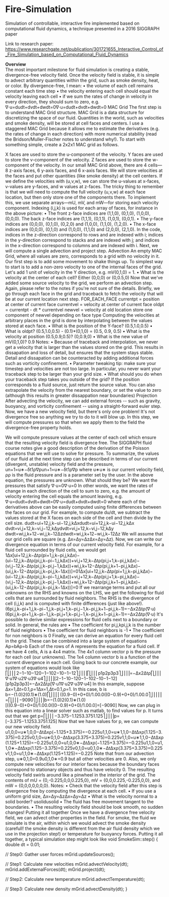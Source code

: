 # Fire-Simulation
Simulation of controllable, interactive fire implemented based on computational fluid dynamics, a technique presented in a 2016 SIGGRAPH paper

Link to research paper: https://www.researchgate.net/publication/301721655_Interactive_Control_of_Fire_Simulation_based_on_Computational_Fluid_Dynamics


**Overview** <br />
The most important milestone for fluid simulation is creating a stable, divergence-free velocity field. Once the velocity field is stable, it is simple to advect arbitrary quantities within the grid, such as smoke density, heat, or color. By divergence-free, I mean:
•	the volume of each cell remains constant each time step
•	the velocity entering each cell should equal the velocity leaving each cell
•	if we sum the rates of change in velocity in every direction, they should sum to zero, e.g.
∇⋅u=dudt+dvdt+dwdt=0∇⋅u=dudt+dvdt+dwdt=0
MAC Grid
The first step is to understand MAC Grid structure. MAC Grid is a data structure for discretizing the space of our fluid. Quantities in the world, such as velocities and smoke density, will be stored at cell faces and centers. I use a staggered MAC Grid because it allows me to estimate the derivatives (e.g. the rates of change in each direction) with more numerical stability (read the Bridson/Muller-Fischer notes to understand why!).
To start with something simple, create a 2x2x1 MAC grid as follows.
 	 	 
X faces are used to store the u-component of the velocity.	Y faces are used to store the v-component of the velocity.	Z faces are used to store the w-component of the velocity.
In our small MAC Grid above, there are 4 cells—8 z-axis faces, 6 y-axis faces, and 6 x-axis faces. We will store velocities at the faces and put other quantities (like smoke density) at the cell centers. If we define the velocities with (u,v,w), we can store the u-values at x-faces, v-values are y-faces, and w values at z-faces. The tricky thing to remember is that we will need to compute the full velocity (u,v,w) at each face location, but then only store one of the components there. To implement this, we use separate arrays—mU, mV, and mW—for storing each velocity component. Indexing (i,j,k) is used for each array of faces, for instance in the above picture:
•	The front z-face indices are (1,1,0), (0,1,0), (1,0,0), (0,0,0). The back z-face indices are (1,1,1), (0,1,1), (1,0,1), (0,0,1).
•	The y-face indices are (0,0,0), (0,1,0), (0,2,0) and (1,0,0), (1,1,0), (1,2,0).
•	The x-face indices are (0,0,0), (0,1,0) and (1,0,0), (1,1,0) and (2,0,0), (2,1,0).
In the code, indices in the z-direction correspond to rows and are indexed with i; indices in the y-direction correspond to stacks and are indexed with j; and indices in the x-direction correspond to columns and are indexed with i. Next, we will compute a single advection and project step.
Advection
An empty MAC Grid, where all values are zero, corresponds to a grid with no velocity in it. Our first step is to add some movement to shake things up. To simplest way to start is to add a non-zero velocity to one of the internal faces of the grid. Let's add 1 unit of velocity in the Y direction, e.g. mV(0,1,0) = 1.
•	What is the velocity at the center of each cell? Either (0,0,0) or (0,0.5,0)
Now that we've added some source velocity to the grid, we perform an advection step. Again, please refer to the notes if you're not sure of the details. Briefly, we go through each face in the grid and traceback to fetch the velocity that will be at our current location next step.
    FOR_EACH_FACE
        currentpt = position at center of current face
        currentvel = velocity at center of current face 
        oldpt = currentpt - dt * currentvel
        newvel = velocity at old location
        store one component of newvel depending on face type
Computing the velocities at arbitrary places in the grid is done by interpolating between the values stored at each face.
•	What is the position of the Y-face? (0.5,1.0,0.5)
•	What is oldpt? (0.5,1.0,0.5) - (0.1)*(0,1,0) = (0.5, 0.9, 0.5)
•	What is the velocity at position (0.5,0.9,0.5)? (0,0.9,0)
•	What is the new value of mV(0,1,0)? 0.9
Notes:
•	Because of traceback and interpolation, we never get a velocity that is larger than the values stored on the grid. This results in dissapation and loss of detail, but ensures that the system stays stable. Detail and dissapation can be counteracted by adding additional forces such as vorticity confinement.
•	Parameter tweaking tip: make sure your timestep and velocities are not too large. In particular, you never want your traceback step to be larger than your grid size.
•	What should you do when your traceback step takes you outside of the grid? If the position corresponds to a fluid source, just return the source value. You can also extrapolate the velocity from the nearest boundary, or set the value to zero (although this results in greater dissappation near boundaries)
Projection
After advecting the velocity, we can add external forces -- such as gravity, buoyancy, and vorticity confinement -- using a straight-forward euler step. Now, we have a new velocity field, but there's only one problem! It's not divergence free so anything we try to do to it will blow up. In this step, we will compute pressures so that when we apply them to the field the divergence-free property holds.

We will compute pressure values at the center of each cell which ensure that the resulting velocity field is divergence free.
The SIGGRAPH fluid course notes give a good description of the derivation of the Poisson equations that we will use to solve for pressure. To summarize, the values of our fluid at the next time step can be described in terms of our current (divergent, unstable) velocity field and the pressure,
un+1=u∗−δt1ρ∇pun+1=u∗−δt1ρ∇p
where u∗u∗ is our current velocity field, ρρ is the fluid pressure and is a parameter set by the user. In the above equation, the pressures are unknown. What should they be? We want the pressures that satisfy
∇⋅u=0∇⋅u=0
In other words, we want the rates of change in each direction of the cell to sum to zero, e.g. the amount of velocity entering the cell equals the amount leaving, e.g.
∇⋅u=dudt+dvdt+dwdt=0∇⋅u=dudt+dvdt+dwdt=0
where each of the derivatives above can be easily computed using finite differences between the faces on our grid. For example, to compute du/dt, we subtract the values stored at the X faces on each side of the cell and then divide by the cell size.
dudt=ui+12,j,k−ui−12,j,kΔxdudt=ui+12,j,k−ui−12,j,kΔx
dvdt=vi,j+12,k−vi,j−12,kΔydvdt=vi,j+12,k−vi,j−12,kΔy
dwdt=wi,j,k+12−wi,j,k−12Δzdwdt=wi,j,k+12−wi,j,k−12Δz
We will assume that our grid cells are square (e.g. Δx=Δy=ΔzΔx=Δy=Δz). Now, we can write our divergence equation in terms of our current velocity field. For example, for a fluid cell surrounded by fluid cells, we would get
1Δx[ui+12,j,k−Δtρ(pi+1,j,k−pi,j,kΔx)−(ui−12,j,k−Δtρ(pi,j,k−pi−1,j,kΔx))+vi,j+12,k−Δtρ(pi,j+1,k−pi,j,kΔx)−(vi,j−12,k−Δtρ(pi,j,k−pi,j−1,kΔx))+wi,j,k+12−Δtρ(pi,j,k+1−pi,j,kΔx)−(ui,j,k−12−Δtρ(pi,j,k−pi,j,k−1Δx))]=01Δx[ui+12,j,k−Δtρ(pi+1,j,k−pi,j,kΔx)−(ui−12,j,k−Δtρ(pi,j,k−pi−1,j,kΔx))+vi,j+12,k−Δtρ(pi,j+1,k−pi,j,kΔx)−(vi,j−12,k−Δtρ(pi,j,k−pi,j−1,kΔx))+wi,j,k+12−Δtρ(pi,j,k+1−pi,j,kΔx)−(ui,j,k−12−Δtρ(pi,j,k−pi,j,k−1Δx))]=0
If we rearrange terms and put all our unknowns on the RHS and knowns on the LHS, we get the following for fluid cells that are surrounded by fluid neighbors. The RHS is the divergence of cell (i,j,k) and is computed with finite differences (just like above!).
(6pi,j,k−pi+1,j,k−pi−1,j,k−pi,j+1,k−pi,j−1,k−pi,j,k+1−pi,j,k−1)=−Δx2Δtρ(∇⋅u)(6pi,j,k−pi+1,j,k−pi−1,j,k−pi,j+1,k−pi,j−1,k−pi,j,k+1−pi,j,k−1)=−Δx2Δtρ(∇⋅u)
It's possible to derive similar expressions for fluid cells next to a boundary or solid. In general, the rules are
•	The coefficient for pi,j,kpi,j,k is the number of fluid neighbors
•	The coefficient for fluid neighbors is -1
•	The coefficient for non neighbors is 0
Finally, we can derive an equation for every fluid cell in the grid. These can be combined into a large system of equations
Ap=bAp=b
Each of the rows of A represents the equation for a fluid cell. If we have 4 cells, A is a 4x4 matrix. The 4x1 column vector p is the pressure for each cell (our unknowns). The 1x4 column vector b is a function of the current divergence in each cell. Going back to our concrete example, our system of equations would look like
⎡⎣⎢⎢⎢2−1−10−120−1−102−10−1−12⎤⎦⎥⎥⎥⎡⎣⎢⎢⎢p1p2p3p3⎤⎦⎥⎥⎥=−Δx2Δtρ⎡⎣⎢⎢⎢∇⋅u1∇⋅u2∇⋅u3∇⋅u4⎤⎦⎥⎥⎥[2−1−10−120−1−102−10−1−12][p1p2p3p3]=−Δx2Δtρ[∇⋅u1∇⋅u2∇⋅u3∇⋅u4]
In this example, suppose Δx=1,Δt=0.1,ρ=1Δx=1,Δt=0.1,ρ=1. In this case, b is
b=−(1.0)2(0.1)∗(1.0)⎡⎣⎢⎢⎢⎢((0.9−0)+0+0)/1.00.0((0−0.9)+0+0)/1.00.0⎤⎦⎥⎥⎥⎥=⎡⎣⎢⎢⎢−9090⎤⎦⎥⎥⎥b=−(1.0)2(0.1)∗(1.0)[((0.9−0)+0+0)/1.00.0((0−0.9)+0+0)/1.00.0]=[−9090]
Now, we can plug in this equation into a linear solver such as matlab, to find values for p. It turns out that we get
p=⎡⎣⎢⎢⎢−3.375−1.1253.3751.125⎤⎦⎥⎥⎥p=[−3.375−1.1253.3751.125]
Now that we have values for p, we can compute our new velocity field.
u1,0,0=u∗1,0,0−ΔtΔxρ(−1.125+3.375)=−0.225u1,1,0=u∗1,1,0−ΔtΔxρ(1.125−3.375)=0.225v0,1,0=u∗0,1,0−ΔtΔxρ(3.375+3.375)=0.225v1,1,0=u∗1,1,0−ΔtΔxρ(1.125+1.125)=−0.225u1,0,0=u1,0,0∗−ΔtΔxρ(−1.125+3.375)=−0.225u1,1,0=u1,1,0∗−ΔtΔxρ(1.125−3.375)=0.225v0,1,0=u0,1,0∗−ΔtΔxρ(3.375+3.375)=0.225v1,1,0=u1,1,0∗−ΔtΔxρ(1.125+1.125)=−0.225
Note that from our advection step, u∗0,1,0=0.9u0,1,0∗=0.9 but all other velocities are 0. Also, we only compute new velocities for our interior faces because the boundary faces correspond to stationary objects and thus have velocity 0. The resulting velocity field swirls around like a pinwheel in the interior of the grid. The contents of mU = {0,-0.225,0,0,0.225,0}, mV = {0,0,0.225,-0.225,0,0}, and mW = {0,0,0,0,0,0,0}. 
Notes:
•	Check that the velocity field after this step is divergence free by computing the divergence at each cell.
•	If you use a uniform grid size, Δx=Δy=ΔzΔx=Δy=Δz
•	What is the velocity normal to a solid border? usolidusolid
•	The fluid has free movement tangent to the boundaries.
•	The resulting velocity field should be look smooth, no sudden changes!
Putting it all together
Once we have a divergence free velocity field, we can advect other properties in the field. For smoke, the fluid we simulate is the air, within which we would advect the smoke density (carefull! the smoke density is different from the air fluid density which we use in the projection step!) or temperature for buoyancy forces. Putting it all together, a typical simulation step might look like
void SmokeSim::step()
{
   double dt = 0.01;

   // Step0: Gather user forces
   mGrid.updateSources();

   // Step1: Calculate new velocities
   mGrid.advectVelocity(dt);
   mGrid.addExternalForces(dt);
   mGrid.project(dt);

   // Step2: Calculate new temperature
   mGrid.advectTemperature(dt);

   // Step3: Calculate new density 
   mGrid.advectDensity(dt);
}
